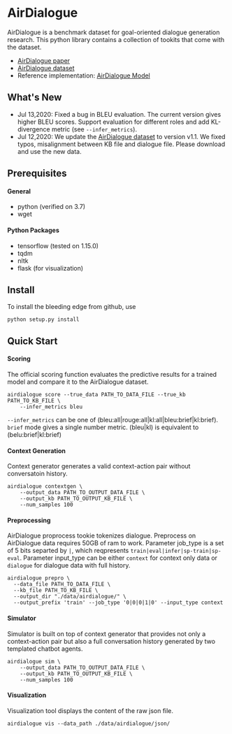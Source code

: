 # AirDialogue
AirDialogue is a benchmark dataset for goal-oriented dialogue generation
research. This python library contains a collection of tookits that come with the dataset.
- [AirDialogue paper][paper]
- [AirDialogue dataset][data]
- Reference implementation: [AirDialogue Model][airdialogue_model]

## What's New

- Jul 13,2020: Fixed a bug in BLEU evaluation. The current version gives higher BLEU scores. Support evaluation for different roles and add KL-divergence metric (see `--infer_metrics`).
- Jul 12,2020: We update the [AirDialogue dataset][data] to version v1.1. We fixed typos, misalignment between KB file and dialogue file. Please download and use the new data.


## Prerequisites
#### General
- python (verified on 3.7)
- wget

#### Python Packages
- tensorflow (tested on 1.15.0)
- tqdm
- nltk
- flask (for visualization)

## Install
<!-- To install the pre-build version from pip, use
```
pip install airdialogue
``` -->

To install the bleeding edge from github, use
```
python setup.py install
```

## Quick Start
#### Scoring
The official scoring function evaluates the predictive results for a trained model and compare it to the AirDialogue dataset.

```
airdialogue score --true_data PATH_TO_DATA_FILE --true_kb PATH_TO_KB_FILE \
    --infer_metrics bleu
```

`--infer_metrics` can be one of (bleu:all|rouge:all|kl:all|bleu:brief|kl:brief).
`brief` mode gives a single number metric. (bleu|kl) is equivalent to (belu:brief|kl:brief)

#### Context Generation
Context generator generates a valid context-action pair without conversatoin history.
```
airdialogue contextgen \
    --output_data PATH_TO_OUTPUT_DATA_FILE \
    --output_kb PATH_TO_OUTPUT_KB_FILE \
    --num_samples 100
```

#### Preprocessing
AirDialogue proprocess tookie tokenizes dialogue. Preprocess on AirDialogue data requires 50GB of ram to work.
Parameter job_type is a set of 5 bits separted by `|`, which reqpresents `train|eval|infer|sp-train|sp-eval`.
Parameter input_type can be either `context` for context only data or `dialogue` for dialogue data with full history.
```
airdialogue prepro \
  --data_file PATH_TO_DATA_FILE \
  --kb_file PATH_TO_KB_FILE \
  --output_dir "./data/airdialogue/" \
  --output_prefix 'train' --job_type '0|0|0|1|0' --input_type context
```

#### Simulator
Simulator is built on top of context generator that provides not only a context-action pair but also a full conversation history generated by two templated chatbot agents.
```
airdialogue sim \
    --output_data PATH_TO_OUTPUT_DATA_FILE \
    --output_kb PATH_TO_OUTPUT_KB_FILE \
    --num_samples 100
```

#### Visualization
Visualization tool displays the content of the raw json file.
```
airdialogue vis --data_path ./data/airdialogue/json/
```

<!-- #### Codalab simulator
To simulate running the Codalab selfplay workflow, you can run the following script that replicates the bundle workflow
for the competition. This requires a `model/scripts/codalab_selfplay_step.sh` that can be run as

```bash
sh scripts/codalab_selfplay_step.sh out.txt data.json [kb.json]
```

More details can be found on the [Airdialogue competition tutorial worksheet][airdialogue_tutorial] on Codalab.

```bash
bash airdialogue/codalab/simulate_codalab.sh <path_to_data>/json/dev_data.json <path_to_data>/json/dev_kb.json <model_folder>
``` -->

[data]: https://storage.googleapis.com/airdialogue/airdialogue_data.tar.gz
[paper]: https://www.aclweb.org/anthology/D18-1419/
[airdialogue_model]: https://github.com/google/airdialogue_model
[airdialogue_tutorial]: https://worksheets.codalab.org/worksheets/0xa79833f4b3c24f4188cee7131b120a59
